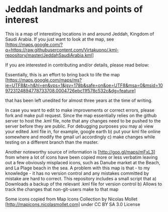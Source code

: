 

Jeddah landmarks and points of interest
=======================================

This is a map of interesting locations in and around Jeddah,
Kingdom of Saudi Arabia. If you just want to look at the map,
see
[https://maps.google.com/?q=https://raw.githubusercontent.com/Virtakuono/.kml-repository/master/JeddahSaudiArabia.kml]

If you are interested in contributing and/or details, please read below:

Essentially, this is an effort to bring back to life the map
[https://maps.google.com/maps/ms?ie=UTF8&t=h&hl=en&vps=1&jsv=178b&safe=on&oe=UTF8&msa=0&msid=109723124894778733708.0004726ebc11f578c532c&dg=feature]

that has been left unedited for almost three years at the time of writing.

In case you want to edit to make improvements or correct errors,
please fork and make pull request. Since the map essentially
relies on the github server to host the .kml file, note that
any changes need to be pushed to the server before they are
public. For debugging purposes you may
a) view your edited .kml file in, for example, google earth
b) put your kml file online somewhere and modify the gmail url accordingly
c) make changes while testing on a different branch than the master.

Another noteworthy source of information is 
[http://goo.gl/maps/mFxL3]
from where a lot of icons have been copied more or less
verbatim leaving out a few obviously misplaced icons, such
as Danube market at the Beach, and La Plage beach in the sea.
A problem with this map is that - to my knowledge -
it has no version control and any mistakes committed by mistake
are hard to correct. This repository includes a small script that
a) Downloads a backup of the relevant .kml file for version control
b) Allows to track the changes that non-git-users make to that map

Some icons copied from Map Icons Collection by Nicolas Mollet
[http://mapicons.nicolasmollet.com]
under CC BY SA 3.0 License

